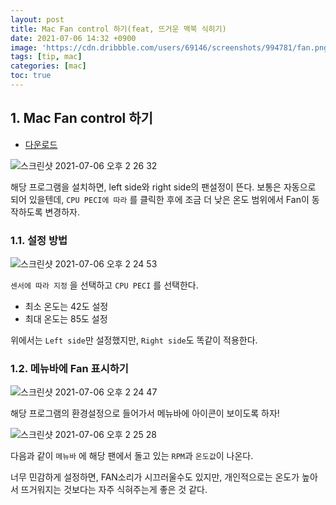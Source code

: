 ```yaml
---
layout: post
title: Mac Fan control 하기(feat, 뜨거운 맥북 식히기)
date: 2021-07-06 14:32 +0900
image: 'https://cdn.dribbble.com/users/69146/screenshots/994781/fan.png'
tags: [tip, mac]
categories: [mac]
toc: true
---
```



## 1. Mac Fan control 하기

- [다운로드](https://crystalidea.com/macs-fan-control/download) 

![스크린샷 2021-07-06 오후 2 26 32](https://user-images.githubusercontent.com/28615416/124546945-58a26400-de66-11eb-89fc-3922c552598c.png)

해당 프로그램을 설치하면, left side와 right side의 팬설정이 뜬다. 보통은 자동으로 되어 있을텐데, `CPU PECI에 따라` 를 클릭한 후에 조금 더 낮은 온도 범위에서 Fan이 동작하도록 변경하자. 

### 1.1. 설정 방법
![스크린샷 2021-07-06 오후 2 24 53](https://user-images.githubusercontent.com/28615416/124546937-550edd00-de66-11eb-82e9-4ddc3016b71b.png)

`센서에 따라 지정` 을 선택하고 `CPU PECI` 를 선택한다. 

- 최소 온도는 42도 설정 
- 최대 온도는 85도 설정

위에서는 `Left side`만 설정했지만, `Right side`도 똑같이 적용한다.

### 1.2. 메뉴바에 Fan 표시하기
![스크린샷 2021-07-06 오후 2 24 47](https://user-images.githubusercontent.com/28615416/124546943-5809cd80-de66-11eb-914e-c6cacf128eaf.png)

해당 프로그램의 환경설정으로 들어가서 메뉴바에 아이콘이 보이도록 하자! 





![스크린샷 2021-07-06 오후 2 25 28](https://user-images.githubusercontent.com/28615416/124546942-5809cd80-de66-11eb-888d-cb31df12a2a5.png)

다음과 같이 `메뉴바` 에 해당 팬에서 돌고 있는 `RPM`과 `온도값`이 나온다. 

너무 민감하게 설정하면, FAN소리가 시끄러울수도 있지만, 개인적으로는 온도가 높아서 뜨거워지는 것보다는 자주 식혀주는게 좋은 것 같다.